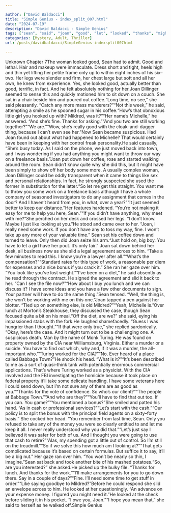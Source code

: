 ```yaml
---

author: ["David Baldacci"]
title: "Simple Genius - index_split_007.html"
date: "2024-07-19"
description: "David Baldacci - Simple Genius"
tags: ["sean", "said", "joan", "good", "let", "looked", "thanks", "might", "like", "take", "sat", "time", "see", "mildred", "michelle", "fine", "really", "thing", "back", "know", "could", "get", "work", "need", "slid"]
categories: [Mystery, Adult, Thriller]
url: /posts/davidbaldacci/SimpleGenius-indexsplit007html

---
```



Unknown
Chapter 7The woman looked good, Sean had to admit. Good and lethal. Hair and makeup were immaculate. Dress short and tight, heels high and thin yet lifting her petite frame only up to within eight inches of his six–two. Her legs were slender and firm, her chest large but soft and all her own, he knew from experience. Yes, she looked good, actually better than good, terrific, in fact. And he felt absolutely nothing for her.Joan Dillinger seemed to sense this and quickly motioned him to sit down on a couch. She sat in a chair beside him and poured out coffee.“Long time, no see,” she said pleasantly. “Catch any more mass murderers?”“Not this week,” he said, attempting a smile as he spooned sugar in his coffee.“How’s that obnoxious little girl you hooked up with? Mildred, was it?”“Her name’s Michelle,” he answered. “And she’s fine. Thanks for asking.”“And you two are still working together?”“We are.”“Wow, she’s really good with the cloak–and–dagger thing, because I can’t even see her.”Now Sean became suspicious. Had Joan found out about what had happened to Michelle? That would certainly have been in keeping with her control freak personality.He said casually, “She’s busy today. As I said on the phone, we just moved back into town, and I was wondering if you had anything you might want to throw our way on a freelance basis.”Joan put down her coffee, rose and started walking around the room. Sean didn’t know quite why she did this, but it might have been simply to show off her body some more. A usually complex woman, Joan Dillinger could be oddly transparent when it came to things like sex and personal relationships. In fact, he strongly suspected she used the former in substitution for the latter.“So let me get this straight. You want me to throw you some work on a freelance basis although I have a whole company of seasoned investigators to do any assignment that comes in the door? And I haven’t heard from you, in what, over a year?”“It just seemed better to keep our distance.”Her features hardened. “You’re not making it easy for me to help you here, Sean.”“If you didn’t have anything, why meet with me?”She perched on her desk and crossed her legs. “I don’t know. Maybe I just like looking at you.”He stood and came over to her. “Joan, I really need some work. If you don’t have any to toss my way, fine. I won’t take up any more of your valuable time.” Sean set his coffee down and turned to leave. Only then did Joan seize his arm.“Just hold on, big boy. You have to let a girl have her pout. It’s only fair.” Joan sat down behind her desk, all business now as she slid a legal agreement across to him. “Take a few minutes to read this. I know you’re a lawyer after all.”“What’s the compensation?”“Standard rates for this type of work, a reasonable per diem for expenses and a nice bonus if you crack it.” She ran her gaze over him. “You look like you’ve lost weight.”“I’ve been on a diet,” he said absently as he read through the contract. He signed the agreement and slid it back to her. “Can I see the file now?”“How about I buy you lunch and we can discuss it? I have some ideas and you have a few other documents to sign. Your partner will have to do the same thing.”Sean tensed. “Well, the thing is, she won’t be working with me on this one.”Joan tapped a pen against her blotter. “Tied up on something else, is old Mildred?”“Yeah, Michelle is.”Over lunch at Morton’s Steakhouse, they discussed the case, though Sean focused quite a bit on his meal.“Off the diet, are we?” she said, eying his impassioned stabs with the fork.He laughed shamefacedly. “Guess I was hungrier than I thought.”“If that were only true,” she replied sardonically. “Okay, here’s the case. And it might turn out to be a challenging one. A suspicious death. Man by the name of Monk Turing. He was found on property owned by the CIA near Williamsburg, Virginia. Either a murder or a suicide. You have to find out which, why and, if it was a murder, the all–important who.”“Turing worked for the CIA?”“No. Ever heard of a place called Babbage Town?”He shook his head. “What is it?”“It’s been described to me as a sort of quasi–think tank with potentially enormous commercial applications. That’s where Turing worked as a physicist. With the CIA involved and the FBI investigating the homicide because it took place on federal property it’ll take some delicate handling. I have some veterans here I could send down, but I’m not sure any of them are as good as you.”“Thanks for the vote of confidence. So who’s our client?”“The people at Babbage Town.”“And who are they?”“You’ll have to find that out too. If you can. You game?”“You mentioned a bonus?”She smiled and patted his hand. “As in cash or professional services?”“Let’s start with the cash.”“Our policy is to split the bonus with the principal field agents on a sixty–forty basis.” She cocked her head. “You remember from last time, Sean. Only you refused to take any of the money you were so clearly entitled to and let me keep it all. I never really understood why you did that.”“Let’s just say I believed it was safer for both of us. And I thought you were going to use that cash to retire?”“Alas, my spending got a little out of control. So I’m still on the treadmill.”“So if we solve this how much am I looking at?”“That gets complicated because it’s based on certain formulas. But suffice it to say, it’ll be a big nut.” Her gaze ran over him. “You won’t be nearly so thin, I imagine.”Sean sat back and took another bite of his mashed potatoes.“So, are you interested?” she asked.He picked up the bulky file. “Thanks for lunch. And thanks for the work.”“I’ll make arrangements for you to go down there. Say in a couple of days?”“Fine. I’ll need some time to get stuff in order.”“Like saying goodbye to Mildred?”Before he could respond she slid an envelope across to him. He looked at her questioningly. “An advance on your expense money. I figured you might need it.”He looked at the check before sliding it in his pocket. “I owe you, Joan.”“I hope you mean that,” she said to herself as he walked off.Simple Genius
